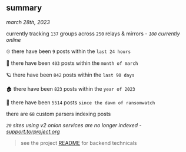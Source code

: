 
## summary
_march 28th, 2023_

currently tracking `137` groups across `250` relays & mirrors - _`100` currently online_

⏲ there have been `9` posts within the `last 24 hours`

🦈 there have been `403` posts within the `month of march`

🪐 there have been `842` posts within the `last 90 days`

🏚 there have been `823` posts within the `year of 2023`

🦕 there have been `5514` posts `since the dawn of ransomwatch`

there are `68` custom parsers indexing posts

_`20` sites using v2 onion services are no longer indexed - [support.torproject.org](https://support.torproject.org/onionservices/v2-deprecation/)_

> see the project [README](https://github.com/joshhighet/ransomwatch#ransomwatch--) for backend technicals

